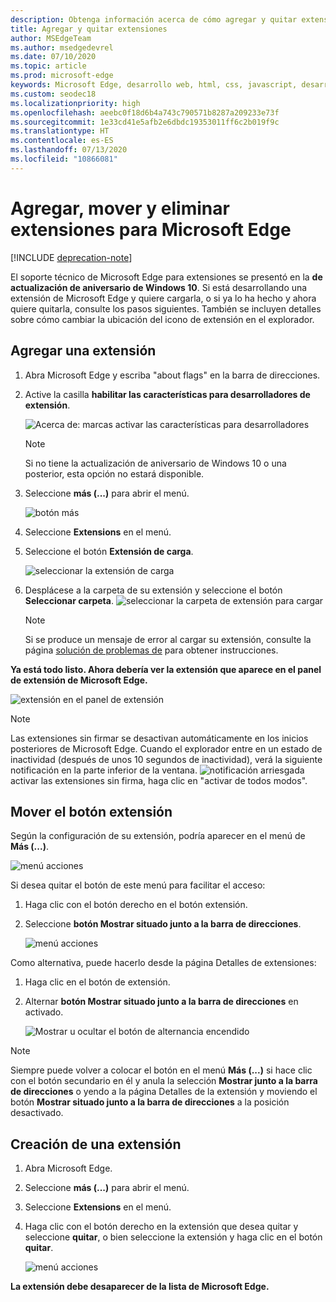 ```yaml
---
description: Obtenga información acerca de cómo agregar y quitar extensiones, así como mover el botón de una extensión junto a la barra de direcciones.
title: Agregar y quitar extensiones
author: MSEdgeTeam
ms.author: msedgedevrel
ms.date: 07/10/2020
ms.topic: article
ms.prod: microsoft-edge
keywords: Microsoft Edge, desarrollo web, html, css, javascript, desarrollador, extensión
ms.custom: seodec18
ms.localizationpriority: high
ms.openlocfilehash: aeebc0f18d6b4a743c790571b8287a209233e73f
ms.sourcegitcommit: 1e33cd41e5afb2e6dbdc19353011ff6c2b019f9c
ms.translationtype: HT
ms.contentlocale: es-ES
ms.lasthandoff: 07/13/2020
ms.locfileid: "10866081"
---
```

# Agregar, mover y eliminar extensiones para Microsoft Edge  

[!INCLUDE [deprecation-note](../includes/deprecation-note.md)]  

El soporte técnico de Microsoft Edge para extensiones se presentó en la **de actualización de aniversario de Windows 10**. Si está desarrollando una extensión de Microsoft Edge y quiere cargarla, o si ya lo ha hecho y ahora quiere quitarla, consulte los pasos siguientes.
También se incluyen detalles sobre cómo cambiar la ubicación del icono de extensión en el explorador.

## Agregar una extensión

1. Abra Microsoft Edge y escriba "about flags" en la barra de direcciones.

2. Active la casilla **habilitar las características para desarrolladores de extensión**.

   ![Acerca de: marcas activar las características para desarrolladores](./../media/sideload-aboutflags.png)
   > [!NOTE]
   > Si no tiene la actualización de aniversario de Windows 10 o una posterior, esta opción no estará disponible.

3. Seleccione **más (...)** para abrir el menú.

   ![botón más](./../media/morebutton.png)  

4. Seleccione **Extensions** en el menú.

5. Seleccione el botón **Extensión de carga**.

   ![seleccionar la extensión de carga](./../media/sideload-load-extension.png)

6. Desplácese a la carpeta de su extensión y seleccione el botón **Seleccionar carpeta**.
   ![seleccionar la carpeta de extensión para cargar](./../media/sideload-select-extension.png)
   > [!NOTE]
   > Si se produce un mensaje de error al cargar su extensión, consulte la página [solución de problemas de](./../troubleshooting.md) para obtener instrucciones.


**Ya está todo listo. Ahora debería ver la extensión que aparece en el panel de extensión de Microsoft Edge.**

![extensión en el panel de extensión](./../media/sideload-extension-installed.png)

> [!NOTE]
> Las extensiones sin firmar se desactivan automáticamente en los inicios posteriores de Microsoft Edge. Cuando el explorador entre en un estado de inactividad (después de unos 10 segundos de inactividad), verá la siguiente notificación en la parte inferior de la ventana. ![notificación arriesgada](./../media/riskynotification.png) activar las extensiones sin firma, haga clic en "activar de todos modos".



## Mover el botón extensión
Según la configuración de su extensión, podría aparecer en el menú de **Más (...)**.

   ![menú acciones](./../media/browseraction.png)  


Si desea quitar el botón de este menú para facilitar el acceso:

1. Haga clic con el botón derecho en el botón extensión.

2. Seleccione **botón Mostrar situado junto a la barra de direcciones**.

   ![menú acciones](./../media/browseraction_contextmenu.png)  

Como alternativa, puede hacerlo desde la página Detalles de extensiones:

1. Haga clic en el botón de extensión.
2. Alternar **botón Mostrar situado junto a la barra de direcciones** en activado.

   ![Mostrar u ocultar el botón de alternancia encendido](./../media/show-button-toggle.png)

> [!NOTE]
> Siempre puede volver a colocar el botón en el menú **Más (...)** si hace clic con el botón secundario en él y anula la selección **Mostrar junto a la barra de direcciones** o yendo a la página Detalles de la extensión y moviendo el botón **Mostrar situado junto a la barra de direcciones** a la posición desactivado.


## Creación de una extensión

1. Abra Microsoft Edge.

2. Seleccione **más (...)** para abrir el menú.

3. Seleccione **Extensions** en el menú.

4. Haga clic con el botón derecho en la extensión que desea quitar y seleccione **quitar**, o bien seleccione la extensión y haga clic en el botón **quitar**.

   ![menú acciones](./../media/remove.png)  

**La extensión debe desaparecer de la lista de Microsoft Edge.**

